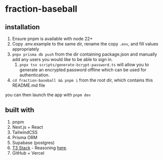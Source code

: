 # fraction-baseball

## installation

1. Ensure pnpm is available with node 22+
2. Copy .env.example to the same dir, rename the copy `.env`, and fill values appropriately
3. `pnpx prisma db push` from the dir containing package.json and manually add any users you would like to be able to sign in.
    1. `pnpx tsx scripts/generate-bcrypt-password.ts` will allow you to generate an encrypted password offline which can be used for authentication.
4. `cd fraction-baseball && pnpm i` from the root dir, which contains this README.md file

you can then launch the app with `pnpm dev`

## built with

1. pnpm
2. Next.js + React
3. TailwindCSS
4. Prisma ORM
5. Supabase (postgres)
6. [T3 Stack](https://create.t3.gg/) - Reasoning [here](https://chatgpt.com/share/6817d756-8ff4-800d-9360-4e49d4b74321).
7. GitHub + Vercel
